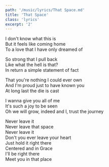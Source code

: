 ```yaml
---
path: '/music/lyrics/That Space.md'
title: 'That Space'
class: 'lyrics'
excerpt: '2'
---
```

I don't know what this is  
But it feels like coming home  
To a love that I have only dreamed of  

So strong that I pull back  
Like what the hell is that?  
In return a simple statement of fact  

That you're nothing I could ever own  
And I'm proud just to have known you  
At long last the die is cast  

I wanna give you all of me  
It's such a joy to be seen  
Oh we will grow, indeed and I, trust the journey  

Never leave it  
Never leave that space  
Never leave it  
Don't you ever leave your heart  
Just hold it right there  
Centered and in Grace  
I'll be right there  
Meet you in that place  
